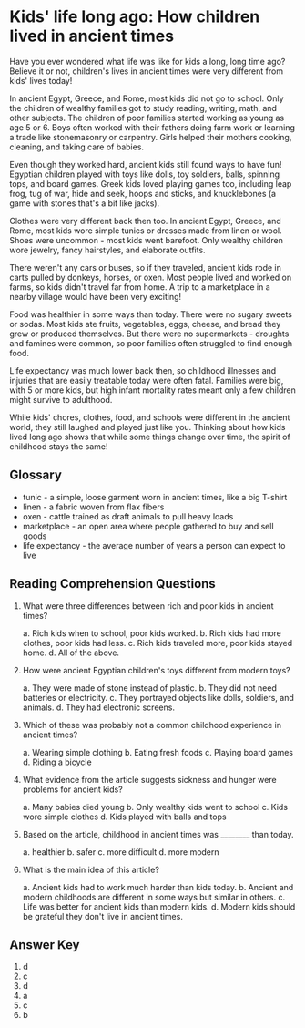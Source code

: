 # Kids' life long ago: How children lived in ancient times

Have you ever wondered what life was like for kids a long, long time ago? Believe it or not, children's lives in ancient times were very different from kids' lives today!

In ancient Egypt, Greece, and Rome, most kids did not go to school. Only the children of wealthy families got to study reading, writing, math, and other subjects. The children of poor families started working as young as age 5 or 6. Boys often worked with their fathers doing farm work or learning a trade like stonemasonry or carpentry. Girls helped their mothers cooking, cleaning, and taking care of babies.

Even though they worked hard, ancient kids still found ways to have fun! Egyptian children played with toys like dolls, toy soldiers, balls, spinning tops, and board games. Greek kids loved playing games too, including leap frog, tug of war, hide and seek, hoops and sticks, and knucklebones (a game with stones that's a bit like jacks).

Clothes were very different back then too. In ancient Egypt, Greece, and Rome, most kids wore simple tunics or dresses made from linen or wool. Shoes were uncommon - most kids went barefoot. Only wealthy children wore jewelry, fancy hairstyles, and elaborate outfits.

There weren't any cars or buses, so if they traveled, ancient kids rode in carts pulled by donkeys, horses, or oxen. Most people lived and worked on farms, so kids didn't travel far from home. A trip to a marketplace in a nearby village would have been very exciting!

Food was healthier in some ways than today. There were no sugary sweets or sodas. Most kids ate fruits, vegetables, eggs, cheese, and bread they grew or produced themselves. But there were no supermarkets - droughts and famines were common, so poor families often struggled to find enough food.

Life expectancy was much lower back then, so childhood illnesses and injuries that are easily treatable today were often fatal. Families were big, with 5 or more kids, but high infant mortality rates meant only a few children might survive to adulthood.

While kids' chores, clothes, food, and schools were different in the ancient world, they still laughed and played just like you. Thinking about how kids lived long ago shows that while some things change over time, the spirit of childhood stays the same!

## Glossary

- tunic - a simple, loose garment worn in ancient times, like a big T-shirt
- linen - a fabric woven from flax fibers
- oxen - cattle trained as draft animals to pull heavy loads
- marketplace - an open area where people gathered to buy and sell goods
- life expectancy - the average number of years a person can expect to live

## Reading Comprehension Questions

1. What were three differences between rich and poor kids in ancient times?

   a. Rich kids when to school, poor kids worked.
   b. Rich kids had more clothes, poor kids had less.
   c. Rich kids traveled more, poor kids stayed home.
   d. All of the above.

2. How were ancient Egyptian children's toys different from modern toys?

   a. They were made of stone instead of plastic.
   b. They did not need batteries or electricity.
   c. They portrayed objects like dolls, soldiers, and animals.
   d. They had electronic screens.

3. Which of these was probably not a common childhood experience in ancient times?

   a. Wearing simple clothing
   b. Eating fresh foods
   c. Playing board games
   d. Riding a bicycle

4. What evidence from the article suggests sickness and hunger were problems for ancient kids?

   a. Many babies died young
   b. Only wealthy kids went to school
   c. Kids wore simple clothes
   d. Kids played with balls and tops

5. Based on the article, childhood in ancient times was ________ than today.

   a. healthier
   b. safer
   c. more difficult
   d. more modern

6. What is the main idea of this article?

   a. Ancient kids had to work much harder than kids today.
   b. Ancient and modern childhoods are different in some ways but similar in others.
   c. Life was better for ancient kids than modern kids.
   d. Modern kids should be grateful they don't live in ancient times.

## Answer Key

1. d
2. c
3. d
4. a
5. c
6. b
